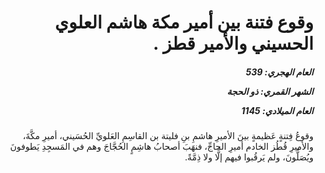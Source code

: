 <h1 dir="rtl">وقوع فتنة بين أمير مكة هاشم العلوي الحسيني والأمير قطز .</h1>

<h5 dir="rtl">العام الهجري:  539

الشهر القمري: ذو الحجة

العام الميلادي: 1145</h5>

<p dir="rtl">وقوعُ فِتنةٍ عَظيمةٍ بينَ الأميرِ هاشمِ بنِ فليتة بن القاسِمِ العَلويِّ الحُسَيني، أميرِ مكَّةَ، والأميرِ قُطُز الخادم أميرِ الحاجِّ، فنهَبَ أصحابُ هاشِمٍ الحُجَّاجَ وهم في المَسجِدِ يَطوفونَ ويُصَلُّونَ، ولم يَرقُبوا فيهم إلًّا ولا ذِمَّةً.</p></br>
